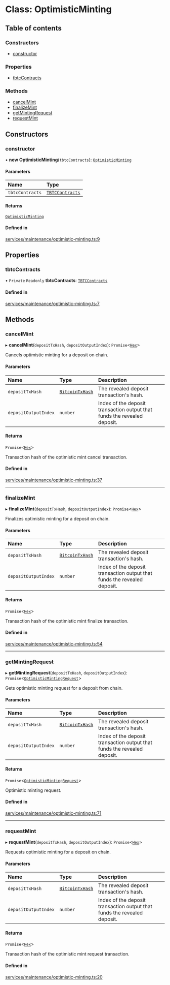# Class: OptimisticMinting

## Table of contents

### Constructors

- [constructor](OptimisticMinting.md#constructor)

### Properties

- [tbtcContracts](OptimisticMinting.md#tbtccontracts)

### Methods

- [cancelMint](OptimisticMinting.md#cancelmint)
- [finalizeMint](OptimisticMinting.md#finalizemint)
- [getMintingRequest](OptimisticMinting.md#getmintingrequest)
- [requestMint](OptimisticMinting.md#requestmint)

## Constructors

### constructor

• **new OptimisticMinting**(`tbtcContracts`): [`OptimisticMinting`](OptimisticMinting.md)

#### Parameters

| Name | Type |
| :------ | :------ |
| `tbtcContracts` | [`TBTCContracts`](../README.md#tbtccontracts) |

#### Returns

[`OptimisticMinting`](OptimisticMinting.md)

#### Defined in

[services/maintenance/optimistic-minting.ts:9](https://github.com/threshold-network/tbtc-v2/blob/main/typescript/src/services/maintenance/optimistic-minting.ts#L9)

## Properties

### tbtcContracts

• `Private` `Readonly` **tbtcContracts**: [`TBTCContracts`](../README.md#tbtccontracts)

#### Defined in

[services/maintenance/optimistic-minting.ts:7](https://github.com/threshold-network/tbtc-v2/blob/main/typescript/src/services/maintenance/optimistic-minting.ts#L7)

## Methods

### cancelMint

▸ **cancelMint**(`depositTxHash`, `depositOutputIndex`): `Promise`\<[`Hex`](Hex.md)\>

Cancels optimistic minting for a deposit on chain.

#### Parameters

| Name | Type | Description |
| :------ | :------ | :------ |
| `depositTxHash` | [`BitcoinTxHash`](BitcoinTxHash.md) | The revealed deposit transaction's hash. |
| `depositOutputIndex` | `number` | Index of the deposit transaction output that funds the revealed deposit. |

#### Returns

`Promise`\<[`Hex`](Hex.md)\>

Transaction hash of the optimistic mint cancel transaction.

#### Defined in

[services/maintenance/optimistic-minting.ts:37](https://github.com/threshold-network/tbtc-v2/blob/main/typescript/src/services/maintenance/optimistic-minting.ts#L37)

___

### finalizeMint

▸ **finalizeMint**(`depositTxHash`, `depositOutputIndex`): `Promise`\<[`Hex`](Hex.md)\>

Finalizes optimistic minting for a deposit on chain.

#### Parameters

| Name | Type | Description |
| :------ | :------ | :------ |
| `depositTxHash` | [`BitcoinTxHash`](BitcoinTxHash.md) | The revealed deposit transaction's hash. |
| `depositOutputIndex` | `number` | Index of the deposit transaction output that funds the revealed deposit. |

#### Returns

`Promise`\<[`Hex`](Hex.md)\>

Transaction hash of the optimistic mint finalize transaction.

#### Defined in

[services/maintenance/optimistic-minting.ts:54](https://github.com/threshold-network/tbtc-v2/blob/main/typescript/src/services/maintenance/optimistic-minting.ts#L54)

___

### getMintingRequest

▸ **getMintingRequest**(`depositTxHash`, `depositOutputIndex`): `Promise`\<[`OptimisticMintingRequest`](../README.md#optimisticmintingrequest)\>

Gets optimistic minting request for a deposit from chain.

#### Parameters

| Name | Type | Description |
| :------ | :------ | :------ |
| `depositTxHash` | [`BitcoinTxHash`](BitcoinTxHash.md) | The revealed deposit transaction's hash. |
| `depositOutputIndex` | `number` | Index of the deposit transaction output that funds the revealed deposit. |

#### Returns

`Promise`\<[`OptimisticMintingRequest`](../README.md#optimisticmintingrequest)\>

Optimistic minting request.

#### Defined in

[services/maintenance/optimistic-minting.ts:71](https://github.com/threshold-network/tbtc-v2/blob/main/typescript/src/services/maintenance/optimistic-minting.ts#L71)

___

### requestMint

▸ **requestMint**(`depositTxHash`, `depositOutputIndex`): `Promise`\<[`Hex`](Hex.md)\>

Requests optimistic minting for a deposit on chain.

#### Parameters

| Name | Type | Description |
| :------ | :------ | :------ |
| `depositTxHash` | [`BitcoinTxHash`](BitcoinTxHash.md) | The revealed deposit transaction's hash. |
| `depositOutputIndex` | `number` | Index of the deposit transaction output that funds the revealed deposit. |

#### Returns

`Promise`\<[`Hex`](Hex.md)\>

Transaction hash of the optimistic mint request transaction.

#### Defined in

[services/maintenance/optimistic-minting.ts:20](https://github.com/threshold-network/tbtc-v2/blob/main/typescript/src/services/maintenance/optimistic-minting.ts#L20)
